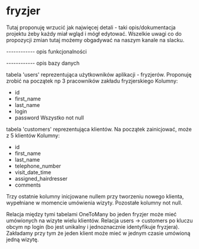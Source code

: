 # fryzjer

Tutaj proponuję wrzucić jak najwięcej detali - taki opis/dokumentacja projektu żeby każdy miał wgląd i mógł edytować. 
Wszelkie uwagi co do propozycji zmian tutaj możemy obgadywać na naszym kanale na slacku.

------------ opis funkcjonalności


------------ opis bazy danych

tabela 'users' reprezentująca użytkowników aplikacji - fryzjerów. Proponuję zrobić na początek np 3 pracowników zakładu fryzjerskiego
Kolumny:
- id
- first_name
- last_name
- login
- password
Wszystko not null

tabela 'customers' reprezentująca klientów. Na początek zainicjować, może z 5 klientów
Kolumny:
- id
- first_name <not null>
- last_name <not null>
- telephone_number <not null>
- visit_date_time <null>
- assigned_hairdresser <null>
- comments <null>

Trzy ostatnie kolumny inicjowane nullem przy tworzeniu nowego klienta, wypełniane w momencie umówienia wizyty.
Pozostałe kolumny not null.


Relacja między tymi tabelami OneToMany bo jeden fryzjer może mieć umówionych na wizyte wielu klientów. Relacja users -> customers po kluczu obcym np login (bo jest unikalny i jednoznacznie identyfikuje fryzjera).
Zakładamy przy tym że jeden klient może mieć w jednym czasie umówioną jedną wizytę.
